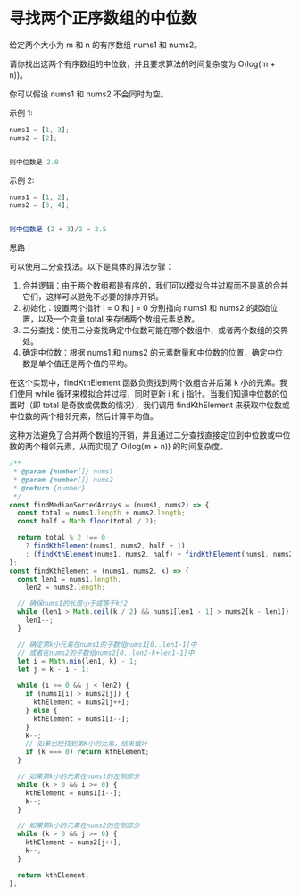 # 寻找两个正序数组的中位数

给定两个大小为 m 和 n 的有序数组 nums1 和 nums2。

请你找出这两个有序数组的中位数，并且要求算法的时间复杂度为 O(log(m + n))。

你可以假设 nums1 和 nums2 不会同时为空。

示例 1:

```js
nums1 = [1, 3];
nums2 = [2];


则中位数是 2.0
```

示例 2:

```js
nums1 = [1, 2];
nums2 = [3, 4];


则中位数是 (2 + 3)/2 = 2.5
```

思路：

可以使用二分查找法。以下是具体的算法步骤：

1. 合并逻辑：由于两个数组都是有序的，我们可以模拟合并过程而不是真的合并它们，这样可以避免不必要的排序开销。
2. 初始化：设置两个指针 i = 0 和 j = 0 分别指向 nums1 和 nums2 的起始位置，以及一个变量 total 来存储两个数组元素总数。
3. 二分查找：使用二分查找确定中位数可能在哪个数组中，或者两个数组的交界处。
4. 确定中位数：根据 nums1 和 nums2 的元素数量和中位数的位置，确定中位数是单个值还是两个值的平均。

在这个实现中，findKthElement 函数负责找到两个数组合并后第 k 小的元素。我们使用 while 循环来模拟合并过程，同时更新 i 和 j 指针。当我们知道中位数的位置时（即 total 是奇数或偶数的情况），我们调用 findKthElement 来获取中位数或中位数的两个相邻元素，然后计算平均值。

这种方法避免了合并两个数组的开销，并且通过二分查找直接定位到中位数或中位数的两个相邻元素，从而实现了 O(log(m + n)) 的时间复杂度。

```js
/**
 * @param {number[]} nums1
 * @param {number[]} nums2
 * @return {number}
 */
const findMedianSortedArrays = (nums1, nums2) => {
  const total = nums1.length + nums2.length;
  const half = Math.floor(total / 2);

  return total % 2 !== 0
    ? findKthElement(nums1, nums2, half + 1)
    : (findKthElement(nums1, nums2, half) + findKthElement(nums1, nums2, half + 1)) / 2.0;
};
const findKthElement = (nums1, nums2, k) => {
  const len1 = nums1.length,
    len2 = nums2.length;

  // 确保nums1的长度小于或等于k/2
  while (len1 > Math.ceil(k / 2) && nums1[len1 - 1] > nums2[k - len1]) {
    len1--;
  }

  // 确定第k小元素在nums1的子数组nums1[0..len1-1]中
  // 或者在nums2的子数组nums2[0..len2-k+len1-1]中
  let i = Math.min(len1, k) - 1;
  let j = k - i - 1;

  while (i >= 0 && j < len2) {
    if (nums1[i] > nums2[j]) {
      kthElement = nums2[j++];
    } else {
      kthElement = nums1[i--];
    }
    k--;
    // 如果已经找到第k小的元素，结束循环
    if (k === 0) return kthElement;
  }

  // 如果第k小的元素在nums1的左侧部分
  while (k > 0 && i >= 0) {
    kthElement = nums1[i--];
    k--;
  }

  // 如果第k小的元素在nums2的左侧部分
  while (k > 0 && j >= 0) {
    kthElement = nums2[j++];
    k--;
  }

  return kthElement;
};
```
